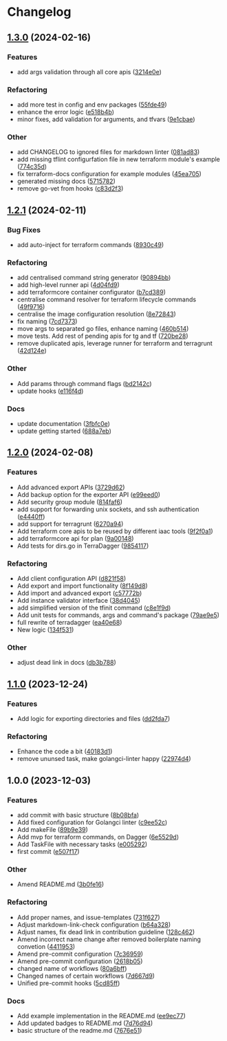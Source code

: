 # Changelog

## [1.3.0](https://github.com/Excoriate/go-terradagger/compare/v1.2.1...v1.3.0) (2024-02-16)


### Features

* add args validation through all core apis ([3214e0e](https://github.com/Excoriate/go-terradagger/commit/3214e0e27c80a856585bf42c63d6097c38f68095))


### Refactoring

* add more test in config and env packages ([55fde49](https://github.com/Excoriate/go-terradagger/commit/55fde49ff68666b4d35edc29b8137f54b8118a9d))
* enhance the error logic ([e518b4b](https://github.com/Excoriate/go-terradagger/commit/e518b4b32cc9bc14ba153bc59964905cae083aba))
* minor fixes, add validation for arguments, and tfvars ([9e1cbae](https://github.com/Excoriate/go-terradagger/commit/9e1cbaed92e3bbb136eb1e441a5c2e57f0b259c3))


### Other

* add CHANGELOG to ignored files for markdown linter ([081ad83](https://github.com/Excoriate/go-terradagger/commit/081ad83a3f5908d8dc2bd43a813e839526e38ffb))
* add missing tflint configurfation file in new terraform module's example ([774c35d](https://github.com/Excoriate/go-terradagger/commit/774c35dfb168b68e64777bfff8ade3aea7b73a82))
* fix terraform-docs configuration for example modules ([45ea705](https://github.com/Excoriate/go-terradagger/commit/45ea705002529cdf199eb5b66408bb0f697f5464))
* generated missing docs ([5715782](https://github.com/Excoriate/go-terradagger/commit/5715782040cd393fd32d77586078a4135424bdde))
* remove go-vet from hooks ([c83d2f3](https://github.com/Excoriate/go-terradagger/commit/c83d2f3ff55f8932a725988acf430bd60c7c9a5e))

## [1.2.1](https://github.com/Excoriate/go-terradagger/compare/v1.2.0...v1.2.1) (2024-02-11)


### Bug Fixes

* add auto-inject for terraform commands ([8930c49](https://github.com/Excoriate/go-terradagger/commit/8930c49f98489bea292ceb8bccafe5e97696db28))


### Refactoring

* add centralised command string generator ([90894bb](https://github.com/Excoriate/go-terradagger/commit/90894bbf671ba9fa76ad4785ad6ccdc5c1774e17))
* add high-level runner api ([4d04fd9](https://github.com/Excoriate/go-terradagger/commit/4d04fd99a497f499496a0594cc8d1d8428c0b163))
* add terraformcore container configurator ([b7cd389](https://github.com/Excoriate/go-terradagger/commit/b7cd38965a66a9ef3150c850e16059b831475782))
* centralise command resolver for terraform lifecycle commands ([49f9716](https://github.com/Excoriate/go-terradagger/commit/49f9716889ae05fd580cbb3c13b59d80eaf09ac4))
* centralise the image configuration resolution ([8e72843](https://github.com/Excoriate/go-terradagger/commit/8e728435281f66da60ce6ec7c1318460a0aad896))
* fix naming ([7cd7373](https://github.com/Excoriate/go-terradagger/commit/7cd737364858b9b2a2a9f427f8c32a0ddf8bac16))
* move args to separated go files, enhance naming ([460b514](https://github.com/Excoriate/go-terradagger/commit/460b51490aeb38d991abe8c5ba860746429abcc7))
* move tests. Add rest of pending apis for tg and tf ([720be28](https://github.com/Excoriate/go-terradagger/commit/720be2840cc02105dfbba9e4e9bd1522e661111f))
* remove duplicated apis, leverage runner for terraform and terragrunt ([42d124e](https://github.com/Excoriate/go-terradagger/commit/42d124e01fb12342c0a9637323c14d85262a161d))


### Other

* Add params through command flags ([bd2142c](https://github.com/Excoriate/go-terradagger/commit/bd2142ca8bf205c02d502d11eab13cb29ed87580))
* update hooks ([e116f4d](https://github.com/Excoriate/go-terradagger/commit/e116f4d1e2f63c3a5d8589fba29117f6c11f028e))


### Docs

* update documentation ([3fbfc0e](https://github.com/Excoriate/go-terradagger/commit/3fbfc0e94593c8f9156d3f9d354f6a873d4476dd))
* update getting started ([688a7eb](https://github.com/Excoriate/go-terradagger/commit/688a7ebc36816e949f88a8cd5c7ace66f7662b1c))

## [1.2.0](https://github.com/Excoriate/go-terradagger/compare/v1.1.0...v1.2.0) (2024-02-08)


### Features

* Add advanced export APIs ([3729d62](https://github.com/Excoriate/go-terradagger/commit/3729d621bf4060281dee8a00f70fd6937ba5c4cd))
* Add backup option for the exporter API ([e99eed0](https://github.com/Excoriate/go-terradagger/commit/e99eed0706a18e405c369c60df712670128b9fef))
* Add security group module ([814faf6](https://github.com/Excoriate/go-terradagger/commit/814faf62b6fbf65c6eccb34d4fbd2b7b10993086))
* add support for forwarding unix sockets, and ssh authentication ([e4440ff](https://github.com/Excoriate/go-terradagger/commit/e4440ff5e6b57057eaff494393369053691d5bb8))
* add support for terragrunt ([6270a94](https://github.com/Excoriate/go-terradagger/commit/6270a94ee65142d820af6efc031763f030235bc4))
* Add terraform core apis to be reused by different iaac tools ([9f2f0a1](https://github.com/Excoriate/go-terradagger/commit/9f2f0a150f491fe65910918c477fc333adb1d1ad))
* add terraformcore api for plan ([9a00148](https://github.com/Excoriate/go-terradagger/commit/9a00148fa8a228d6cd258ea534aad620bddb30fc))
* Add tests for dirs.go in TerraDagger ([9854117](https://github.com/Excoriate/go-terradagger/commit/9854117a981626255febd61222546c118f39cb55))


### Refactoring

* Add client configuration API ([d821f58](https://github.com/Excoriate/go-terradagger/commit/d821f58cc538a2a6ce7fbd34f685d57197cc626c))
* Add export and import functionality ([8f149d8](https://github.com/Excoriate/go-terradagger/commit/8f149d8f36a585bb8d4cff25cdc88e897eeb0ca4))
* Add import and advanced export ([c57772b](https://github.com/Excoriate/go-terradagger/commit/c57772bb19e5b4874556953d29e9c493552c418c))
* Add instance validator interface ([38d4045](https://github.com/Excoriate/go-terradagger/commit/38d4045671c9c3002df4e77a3036b34cdc43ac74))
* add simplified version of the tfinit command ([c8e1f9d](https://github.com/Excoriate/go-terradagger/commit/c8e1f9dba850becc6a32b4a898a1c1e03c9340e7))
* Add unit tests for commands, args and command's package ([79ae9e5](https://github.com/Excoriate/go-terradagger/commit/79ae9e5734bd00d833d2d73b465e866d583b81c2))
* full rewrite of terradagger ([ea40e68](https://github.com/Excoriate/go-terradagger/commit/ea40e68168b2de9696ec21e2cf838073d4c9a674))
* New logic ([134f531](https://github.com/Excoriate/go-terradagger/commit/134f5315282164b68ad499444d904f5ffdfaa7d1))


### Other

* adjust dead link in docs ([db3b788](https://github.com/Excoriate/go-terradagger/commit/db3b788fe9aacaa41054256eac9aed737493ba52))

## [1.1.0](https://github.com/Excoriate/go-terradagger/compare/v1.0.0...v1.1.0) (2023-12-24)


### Features

* Add logic for exporting directories and files ([dd2fda7](https://github.com/Excoriate/go-terradagger/commit/dd2fda78a8492d0e382ceac07271076321ee4e19))


### Refactoring

* Enhance the code a bit ([40183d1](https://github.com/Excoriate/go-terradagger/commit/40183d1318beabaf8df429bafac36eca4440fa9c))
* remove ununsed task, make golangci-linter happy ([22974d4](https://github.com/Excoriate/go-terradagger/commit/22974d4244a537f7e089bc00321430719e3deffa))

## 1.0.0 (2023-12-03)


### Features

* add commit with basic structure ([8b08bfa](https://github.com/Excoriate/go-terradagger/commit/8b08bfa7c712803e24ef6a2dba9090a3ce63ddae))
* Add fixed configuration for Golangci linter ([c9ee52c](https://github.com/Excoriate/go-terradagger/commit/c9ee52c7420acc568f508d86d38d26f5c6363b5a))
* Add makeFile ([89b9e39](https://github.com/Excoriate/go-terradagger/commit/89b9e39b08d84573dfd9958d0095c8862ebd0154))
* Add mvp for terraform commands, on Dagger ([6e5529d](https://github.com/Excoriate/go-terradagger/commit/6e5529d54774bd5f0a1ad8832bf8dc123be38a1e))
* Add TaskFile with necessary tasks ([e005292](https://github.com/Excoriate/go-terradagger/commit/e005292a1e9ba4a1233e6cd5c47f756cad4488b1))
* first commit ([e507f17](https://github.com/Excoriate/go-terradagger/commit/e507f17c775939cf5b411ad2476a91577cef9f15))


### Other

* Amend README.md ([3b0fe16](https://github.com/Excoriate/go-terradagger/commit/3b0fe160ffe743355a76ed13bb81ed3e795adadc))


### Refactoring

* Add proper names, and issue-templates ([731f627](https://github.com/Excoriate/go-terradagger/commit/731f627074a016b0a4972c727e3fb5dc5e1022bc))
* Adjust markdown-link-check configuration ([b64a328](https://github.com/Excoriate/go-terradagger/commit/b64a3286f12b1c9bc9d3caffa070aa0d75457d3f))
* Adjust names, fix dead link in contribution guideline ([128c462](https://github.com/Excoriate/go-terradagger/commit/128c4627a494b5c57a7be01f9350a74386baf58f))
* Amend incorrect name change after removed boilerplate naming convetion ([4411953](https://github.com/Excoriate/go-terradagger/commit/44119532d0ef58195000bb94cb773b72994db23f))
* Amend pre-commit configuration ([7c36959](https://github.com/Excoriate/go-terradagger/commit/7c36959ae0c528d435324d97403976fd942ac38a))
* Amend pre-commit configuration ([2618b05](https://github.com/Excoriate/go-terradagger/commit/2618b055be183bab0f0800c07d1a5136ab70688f))
* changed name of workflows ([80a6bff](https://github.com/Excoriate/go-terradagger/commit/80a6bff71edebc4c64a88259660763910d4a83a2))
* Changed names of certain workflows ([7d667d9](https://github.com/Excoriate/go-terradagger/commit/7d667d98f1afb65bc4db0e6f615cf6d33edc15bf))
* Unified pre-commit hooks ([5cd85ff](https://github.com/Excoriate/go-terradagger/commit/5cd85ff0af815f6dc597665221a1dcb20d4738f0))


### Docs

* Add example implementation in the README.md ([ee9ec77](https://github.com/Excoriate/go-terradagger/commit/ee9ec77dedd0c4947c7f963cff47ce93307eada8))
* Add updated badges to README.md ([7d76d94](https://github.com/Excoriate/go-terradagger/commit/7d76d9484c2d99cadf75fe074494120107df3f7c))
* basic structure of the readme.md ([7676e51](https://github.com/Excoriate/go-terradagger/commit/7676e5177d7a5723aa9e224f654fc8493c72d4ac))
